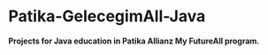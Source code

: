 # Patika-GelecegimAll-Java

**Projects for Java education in Patika Allianz My FutureAll program.**
